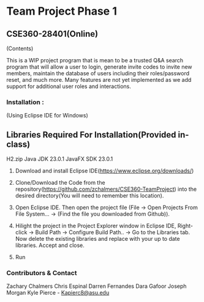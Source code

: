 # Team Project Phase 1
## CSE360-28401(Online)

(Contents)

This is a WIP project program that is mean to be a trusted Q&A search program that will allow a user to login, generate invite codes to invite new members, maintain the database of users including their roles/password reset, and much more. Many features are not yet implemented as we add support for additional user roles and interactions. 

### Installation :
(Using Eclipse IDE for Windows)
## Libraries Required For Installation(Provided in-class)
H2.zip
Java JDK 23.0.1
JavaFX SDK 23.0.1

1. Download and install Eclipse IDE(https://www.eclipse.org/downloads/)

2. Clone/Download the Code from the repository(https://github.com/zchalmers/CSE360-TeamProject) into the desired directory(You will need to remember this location).

3. Open Eclipse IDE. Then open the project file (File -> Open Projects From File System... -> (Find the file you downloaded from Github)).

4. Hilight the project in the Project Explorer window in Eclipse IDE, Right-click -> Build Path -> Configure Build Path.. -> Go to the Libraries tab. Now delete the existing libraries and replace with your up to date libraries. Accept and close.

5. Run

### Contributors & Contact

Zachary Chalmers
Chris Espinal
Darren Fernandes
Dara Gafoor
Joseph Morgan
Kyle Pierce - Kapierc8@asu.edu

